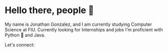 #   Hello there, people 👋

My name is Jonathan Gonzalez, and I am currently studying Computer Science at FIU. Currently looking for Internships and jobs
I'm proficient with Python 🐍 and Java.

Let's connect:



